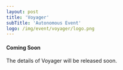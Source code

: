 ```yaml
---
layout: post
title: 'Voyager'
subTitle: 'Autonomous Event'
logo: /img/event/voyager/logo.png
---
```


#### Coming Soon

The details of Voyager will be released soon.